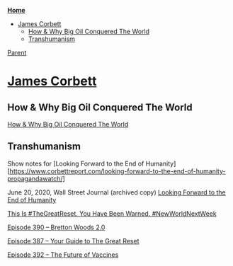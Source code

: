 <!-- START doctoc generated TOC please keep comment here to allow auto update -->
<!-- DON'T EDIT THIS SECTION, INSTEAD RE-RUN doctoc TO UPDATE -->
**[Home](#pages/blog/cv19/index)**

- [James Corbett](#james-corbett)
  - [How & Why Big Oil Conquered The World](#how--why-big-oil-conquered-the-world)
  - [Transhumanism](#transhumanism)

<!-- END doctoc generated TOC please keep comment here to allow auto update -->

[Parent](#pages/blog/cv19/people/index)

# [James Corbett](https://www.corbettreport.com/)


## How & Why Big Oil Conquered The World

[How & Why Big Oil Conquered The World](https://www.corbettreport.com/bigoil/)

## Transhumanism

Show notes for [Looking Forward to the End of Humanity][https://www.corbettreport.com/looking-forward-to-the-end-of-humanity-propagandawatch/]

June 20, 2020, Wall Street Journal (archived copy)
[Looking Forward to the End of Humanity](https://archive.is/elqlF#selection-2091.5-2094.0)


[This Is #TheGreatReset. You Have Been Warned. #NewWorldNextWeek](https://www.youtube.com/watch?v=8lh-HGcXE1Q)

<div class="video-view" data-id="QQxcuHF_QEM"></div>

<div class="video-view" data-id="EnF1PIHCYsw"></div>


[Episode 390 – Bretton Woods 2.0](https://www.corbettreport.com/brettonwoods2/)


[Episode 387 – Your Guide to The Great Reset](https://www.corbettreport.com/greatreset/)

[Episode 392 – The Future of Vaccines](https://www.corbettreport.com/futurevaccines/)
